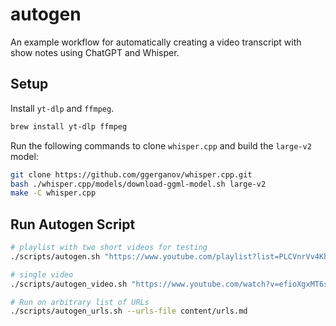 # autogen

An example workflow for automatically creating a video transcript with show notes using ChatGPT and Whisper.

## Setup

Install `yt-dlp` and `ffmpeg`.

```bash
brew install yt-dlp ffmpeg
```

Run the following commands to clone `whisper.cpp` and build the `large-v2` model:

```bash
git clone https://github.com/ggerganov/whisper.cpp.git
bash ./whisper.cpp/models/download-ggml-model.sh large-v2
make -C whisper.cpp
```

## Run Autogen Script

```bash
# playlist with two short videos for testing
./scripts/autogen.sh "https://www.youtube.com/playlist?list=PLCVnrVv4KhXMh4DQBigyvHSRTf2CSj129"
```

```bash
# single video
./scripts/autogen_video.sh "https://www.youtube.com/watch?v=efioXgxMT6s"
```

```bash
# Run on arbitrary list of URLs
./scripts/autogen_urls.sh --urls-file content/urls.md
```